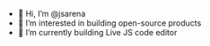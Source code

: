 - 👋 Hi, I’m @jsarena
- 👀 I’m interested in building open-source products
- 🌱 I’m currently building Live JS code editor

<!---
jsconsole-app/jsconsole-app is a ✨ special ✨ repository because its `README.md` (this file) appears on your GitHub profile.
You can click the Preview link to take a look at your changes.
--->
